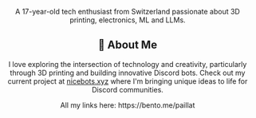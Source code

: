 
<p align="center">
  A 17-year-old tech enthusiast from Switzerland passionate about 3D printing, electronics, ML and LLMs.
</p>

<h2 align="center">🚀 About Me</h2>
<p align="center">
  I love exploring the intersection of technology and creativity, particularly through 3D printing and building innovative Discord bots. Check out my current project at <a href="https://nicebots.xyz">nicebots.xyz</a> where I'm bringing unique ideas to life for Discord communities.
</p>

<p align="center">
All my links here: https://bento.me/paillat
</p>
